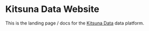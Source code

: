 # Kitsuna Data Website

This is the landing page / docs for the [Kitsuna Data](https://github.com/kot-behemoth/kitsunadata) data platform.
